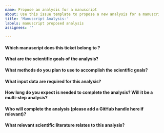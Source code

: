 ```yaml
---
name: Propose an analysis for a manuscript
about: Use this issue template to propose a new analysis for a manuscript
title: 'Manuscript Analysis:'
labels: manuscript proposed analysis
assignees: ''

---
```

<!--Hi there! Please take a moment to fill out the template below.-->

#### Which manuscript does this ticket belong to ?


#### What are the scientific goals of the analysis?



#### What methods do you plan to use to accomplish the scientific goals?



#### What input data are required for this analysis?



#### How long do you expect is needed to complete the analysis? Will it be a multi-step analysis?


#### Who will complete the analysis (please add a GitHub handle here if relevant)?



#### What relevant scientific literature relates to this analysis?


